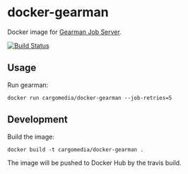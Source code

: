 docker-gearman
==============
Docker image for [Gearman Job Server](http://gearman.org/).

[![Build Status](https://img.shields.io/travis/cargomedia/docker-gearman/master.svg)](https://travis-ci.org/cargomedia/docker-gearman)

Usage
-----
Run gearman:
```
docker run cargomedia/docker-gearman --job-retries=5
```

Development
-----------
Build the image:
```
docker build -t cargomedia/docker-gearman .
```

The image will be pushed to Docker Hub by the travis build.
